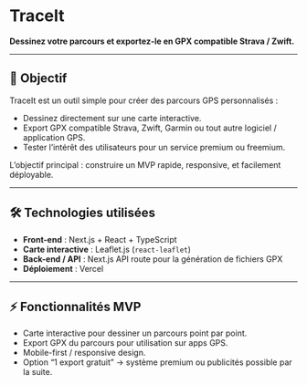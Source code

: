 # TraceIt

**Dessinez votre parcours et exportez-le en GPX compatible Strava / Zwift.**

---

## 🎯 Objectif

TraceIt est un outil simple pour créer des parcours GPS personnalisés :  

- Dessinez directement sur une carte interactive.  
- Export GPX compatible Strava, Zwift, Garmin ou tout autre logiciel / application GPS.  
- Tester l’intérêt des utilisateurs pour un service premium ou freemium.  

L’objectif principal : construire un MVP rapide, responsive, et facilement déployable.

---

## 🛠️ Technologies utilisées

- **Front-end** : Next.js + React + TypeScript  
- **Carte interactive** : Leaflet.js (`react-leaflet`)  
- **Back-end / API** : Next.js API route pour la génération de fichiers GPX  
- **Déploiement** : Vercel

---

## ⚡ Fonctionnalités MVP

- Carte interactive pour dessiner un parcours point par point.  
- Export GPX du parcours pour utilisation sur apps GPS.  
- Mobile-first / responsive design.  
- Option “1 export gratuit” → système premium ou publicités possible par la suite.
